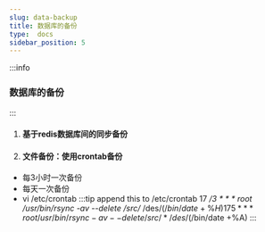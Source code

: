 ```yaml
---
slug: data-backup
title: 数据库的备份
type:  docs
sidebar_position: 5
---
```



:::info
### 数据库的备份
:::
1. #### 基于redis数据库间的同步备份

2. #### 文件备份：使用crontab备份
- 每3小时一次备份
- 每天一次备份
- vi  /etc/crontab
:::tip append this to /etc/crontab
17 */3 * * * root /usr/bin/rsync -av --delete /src/* /des/$(/bin/date +\%H)  
17 5 * * * root /usr/bin/rsync -av --delete /src/* /des/$(/bin/date +\%A)
:::
